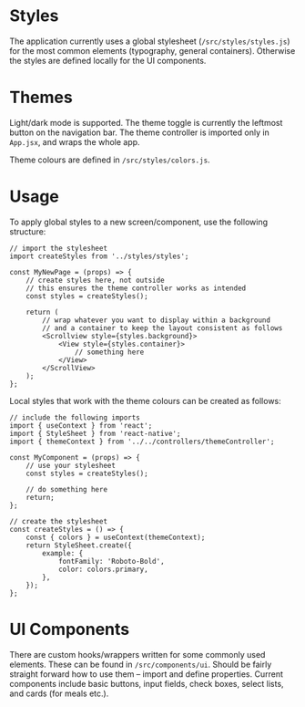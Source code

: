 # Styles

The application currently uses a global stylesheet (`/src/styles/styles.js`) for the most common elements (typography, general containers). Otherwise the styles are defined locally for the UI components.

# Themes

Light/dark mode is supported. The theme toggle is currently the leftmost button on the navigation bar. The theme controller is imported only in `App.jsx`, and wraps the whole app.

Theme colours are defined in `/src/styles/colors.js`.

# Usage
To apply global styles to a new screen/component, use the following structure:

    // import the stylesheet
    import createStyles from '../styles/styles';

    const MyNewPage = (props) => {
        // create styles here, not outside
        // this ensures the theme controller works as intended
        const styles = createStyles();

        return (
            // wrap whatever you want to display within a background
            // and a container to keep the layout consistent as follows
            <Scrollview style={styles.background}>
                <View style={styles.container}>
                    // something here
                </View>
            </ScrollView>
        );
    };

Local styles that work with the theme colours can be created as follows:

    // include the following imports
    import { useContext } from 'react';
    import { StyleSheet } from 'react-native';
    import { themeContext } from '../../controllers/themeController';

    const MyComponent = (props) => {
        // use your stylesheet
        const styles = createStyles();

        // do something here
        return;
    };

    // create the stylesheet
    const createStyles = () => {
        const { colors } = useContext(themeContext);
        return StyleSheet.create({
            example: {
                fontFamily: 'Roboto-Bold',
                color: colors.primary,
            },
        });
    };


# UI Components

There are custom hooks/wrappers written for some commonly used elements. These can be found in `/src/components/ui`. Should be fairly straight forward how to use them – import and define properties. Current components include basic buttons, input fields, check boxes, select lists, and cards (for meals etc.).
